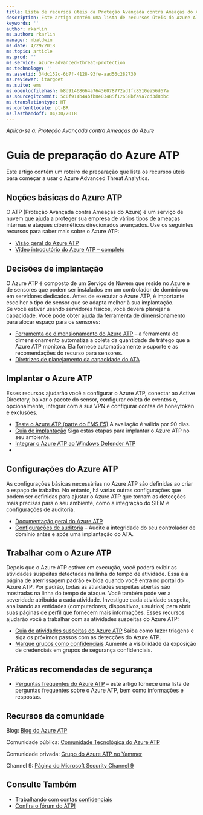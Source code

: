 ```yaml
---
title: Lista de recursos úteis da Proteção Avançada contra Ameaças do Azure | Microsoft Docs
description: Este artigo contém uma lista de recursos úteis do Azure ATP
keywords: ''
author: rkarlin
ms.author: rkarlin
manager: mbaldwin
ms.date: 4/29/2018
ms.topic: article
ms.prod: ''
ms.service: azure-advanced-threat-protection
ms.technology: ''
ms.assetid: 34dc152c-6b7f-4128-93fe-aad56c282730
ms.reviewer: itargoet
ms.suite: ems
ms.openlocfilehash: b8d91468664a76436078772ad1fc8510ea56d67a
ms.sourcegitcommit: 5c0f914b44bfb8e03485f12658bfa9a7cd3d8bbc
ms.translationtype: HT
ms.contentlocale: pt-BR
ms.lasthandoff: 04/30/2018
---
```

*Aplica-se a: Proteção Avançada contra Ameaças do Azure*



# <a name="azure-atp-readiness-guide"></a>Guia de preparação do Azure ATP

Este artigo contém um roteiro de preparação que lista os recursos úteis para começar a usar o Azure Advanced Threat Analytics. 

## <a name="understanding-azure-atp"></a>Noções básicas do Azure ATP

O ATP (Proteção Avançada contra Ameaças do Azure) é um serviço de nuvem que ajuda a proteger sua empresa de vários tipos de ameaças internas e ataques cibernéticos direcionados avançados. Use os seguintes recursos para saber mais sobre o Azure ATP: 
- [Visão geral do Azure ATP](what-is-atp.md)
- [Vídeo introdutório do Azure ATP – completo](https://www.youtube.com/watch?v=KX-xpFc0sBw) 

## <a name="deployment-decisions"></a>Decisões de implantação

O Azure ATP é composto de um Serviço de Nuvem que reside no Azure e de sensores que podem ser instalados em um controlador de domínio ou em servidores dedicados. Antes de executar o Azure ATP, é importante escolher o tipo de sensor que se adapta melhor à sua implantação.<br>Se você estiver usando servidores físicos, você deverá planejar a capacidade. Você pode obter ajuda da ferramenta de dimensionamento para alocar espaço para os sensores: 
- [Ferramenta de dimensionamento do Azure ATP](http://aka.ms/aatpsizingtool) – a ferramenta de dimensionamento automatiza a coleta da quantidade de tráfego que a Azure ATP monitora. Ela fornece automaticamente o suporte e as recomendações do recurso para sensores. 
- [Diretrizes de planejamento da capacidade do ATA](atp-capacity-planning.md)

## <a name="deploy-azure-atp"></a>Implantar o Azure ATP

Esses recursos ajudarão você a configurar o Azure ATP, conectar ao Active Directory, baixar o pacote do sensor, configurar coleta de eventos e, opcionalmente, integrar com a sua VPN e configurar contas de honeytoken e exclusões. 
- [Teste o Azure ATP (parte do EMS E5)](http://aka.ms/aatptrial) A avaliação é válida por 90 dias.
- [Guia de implantação](install-atp-step1.md) Siga estas etapas para implantar o Azure ATP no seu ambiente.
- [Integrar o Azure ATP ao Windows Defender ATP](integrate-wd-atp.md)
- 
## <a name="azure-atp-settings"></a>Configurações do Azure ATP

As configurações básicas necessárias no Azure ATP são definidas ao criar o espaço de trabalho. No entanto, há várias outras configurações que podem ser definidas para ajustar o Azure ATP que tornam as detecções mais precisas para o seu ambiente, como a integração do SIEM e configurações de auditoria. 

- [Documentação geral do Azure ATP](what-is-atp.md)
- [Configurações de auditoria](https://blogs.technet.microsoft.com/positivesecurity/2017/08/18/ata-auditing-auditpol-advanced-audit-settings-enforcement-lightweight-gateway-service-discovery/) – Audite a integridade do seu controlador de domínio antes e após uma implantação do ATA. 

## <a name="work-with-azure-atp"></a>Trabalhar com o Azure ATP

Depois que o Azure ATP estiver em execução, você poderá exibir as atividades suspeitas detectadas na linha do tempo de atividade. Essa é a página de aterrissagem padrão exibida quando você entra no portal do Azure ATP. Por padrão, todas as atividades suspeitas abertas são mostradas na linha do tempo de ataque. Você também pode ver a severidade atribuída a cada atividade. Investigue cada atividade suspeita, analisando as entidades (computadores, dispositivos, usuários) para abrir suas páginas de perfil que fornecem mais informações. Esses recursos ajudarão você a trabalhar com as atividades suspeitas do Azure ATP: 

- [Guia de atividades suspeitas do Azure ATP](suspicious-activity-guide.md) Saiba como fazer triagens e siga os próximos passos com as detecções do Azure ATP.
- [Marque grupos como confidenciais](sensitive-accounts.md) Aumente a visibilidade da exposição de credenciais em grupos de segurança confidenciais.

## <a name="security-best-practices"></a>Práticas recomendadas de segurança

- [Perguntas frequentes do Azure ATP](atp-technical-faq.md) – este artigo fornece uma lista de perguntas frequentes sobre o Azure ATP, bem como informações e respostas. 
## <a name="community-resources"></a>Recursos da comunidade

Blog: [Blog do Azure ATP](https://aka.ms/aatpblog)

Comunidade pública: [Comunidade Tecnológica do Azure ATP](https://aka.ms/AatpCom)

Comunidade privada: [Grupo do Azure ATP no Yammer](https://www.yammer.com/azureadvisors/#/threads/inGroup?type=in_group&feedId=9386893&view=all)

Channel 9: [Página do Microsoft Security Channel 9](https://channel9.msdn.com/Shows/Microsoft-Security/)



## <a name="see-also"></a>Consulte Também

- [Trabalhando com contas confidenciais](sensitive-accounts.md)
- [Confira o fórum do ATP!](https://aka.ms/azureatpcommunity)